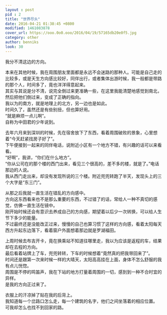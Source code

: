```yaml
---
layout : post
pid : 2
title: "世界尽头"
date: 2016-04-21 01:38:45 +0800
modified: 1461083878
cover_url: https://ooo.0o0.ooo/2016/04/19/57165db20e0f5.jpg
category: other
author: benniks
look: 30
---
```


我分不清这边的方向。

本来在其他时候，我在周围朋友里面都是永远不会迷路的那种人。可能是自己走的比较多，或是天生方向感比较好，同伴出行，或者集体出游时候，我一般都是带路的那个人，时间多了，竟也洋洋得意起来。  
其实与其说是分不清，说完全倒过来更准确一些，在这里我能清楚地感觉到南北，然后把他们倒过来，变成了正确的指向。  
我以为的南方，就是地理上的北方，另一边也是如此。  
时间久了，虽然还是有些别扭，但也算好用。  
“就是麻烦一点儿啊”。  
自称为中田君的少年说到。  

去年六月来到深圳的时候，先在宿舍放下了东西，看着周围破败的景象，心里想着“今天赶紧找房子好了”。  
下午便接到一起来的同伴电话，说附近小区有一个地方不错，有兴趣的话可以来看看。  
“好啊”，我讲，“你们在什么地方”。  
“你从公司在的那个楼的西门出来，看见三个很高的，差不多的楼，就是了。”电话那边的人说。  
我从西门走出来，却没有发现所说的三个楼。附近兜兜转跑了半天，发现头上的三个大字是“东三门”。  

从那之后我就一直生活在错乱的方向感中。  
方向这东西看来也不是那么重要的东西，不过错了的话，常给人一种不真切的感觉，仿佛一直生活在镜中。  
刚开始时候还会有意识去养成自己的方向感，期望着以后少一次转换，可以给人生节下多少的能量。  
不过最终还是没能改正过来，慢慢的自己也算习惯了这样的方向感，看着太阳每天西方升起东边落下，看着窗户外面想着那边就是罗湖福田。  

上周时候去布吉开卡，竟在换乘站不知道往哪里走，我以为应该是返程的车，结果却在去程的方向。  
最后看着站牌上了车，兜兜转转，下车的时候想着“竟然真的把我带回来了”。  
时间还是跟第一次来时候一样的大晴天，太阳高高挂在上面，身体不怎么舒服的我有点儿恍惚。  
周围是不停的鸣笛声，我在下站的地方打量着周围的一切，感到到一种不合时宜的异样。  
是我的方向正过来了。  

衣服上的汗凉掉了贴在我的后背上。  
我知道每一个岔路口怎么走，每一个建筑的名字，他们之间坐落着的相应位置。  
可我却怎么也找不到回家的路。



